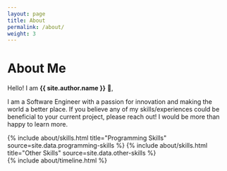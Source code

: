```yaml
---
layout: page
title: About
permalink: /about/
weight: 3
---
```


# **About Me**

Hello! I am **{{ site.author.name }}** :wave:,<br>

I am a Software Engineer with a passion for innovation and making the world a better place. If you believe any of my skills/experiences could be beneficial to your current project, please reach out! I would be more than happy to learn more.

<div class="row">
{% include about/skills.html title="Programming Skills" source=site.data.programming-skills %}
{% include about/skills.html title="Other Skills" source=site.data.other-skills %}
</div>

<div class="row">
{% include about/timeline.html %}
</div>